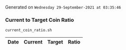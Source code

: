 Generated on `Wednesday 29-September-2021 at 03:35:46`

### Current to Target Coin Ratio
`current_coin_ratio.sh`

Date|Current|Target|Ratio
---|---|---|---
